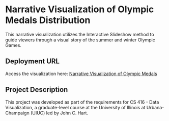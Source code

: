 # Narrative Visualization of Olympic Medals Distribution

This narrative visualization utilizes the Interactive Slideshow method to guide viewers through a visual story of the summer and winter Olympic Games. 

## Deployment URL
Access the visualization here: [Narrative Visualization of Olympic Medals](https://cl154.github.io/olympics.github.io/)

## Project Description
This project was developed as part of the requirements for CS 416 - Data Visualization, a graduate-level course at the University of Illinois at Urbana-Champaign (UIUC) led by John C. Hart.
